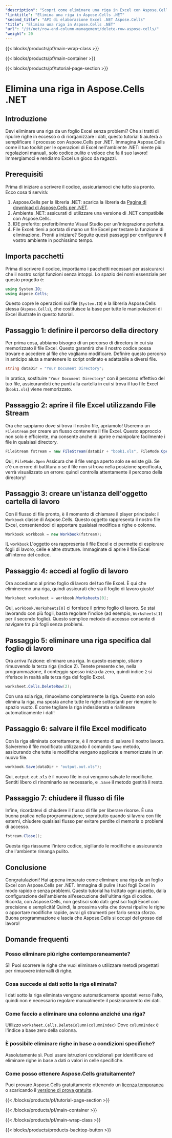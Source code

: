 ```yaml
---
"description": "Scopri come eliminare una riga in Excel con Aspose.Cells per .NET. Questa guida dettagliata illustra i prerequisiti, l'importazione del codice e una procedura dettagliata per una manipolazione dei dati senza problemi."
"linktitle": "Elimina una riga in Aspose.Cells .NET"
"second_title": "API di elaborazione Excel .NET Aspose.Cells"
"title": "Elimina una riga in Aspose.Cells .NET"
"url": "/it/net/row-and-column-management/delete-row-aspose-cells/"
"weight": 20
---
```


{{< blocks/products/pf/main-wrap-class >}}

{{< blocks/products/pf/main-container >}}

{{< blocks/products/pf/tutorial-page-section >}}

# Elimina una riga in Aspose.Cells .NET

## Introduzione
Devi eliminare una riga da un foglio Excel senza problemi? Che si tratti di ripulire righe in eccesso o di riorganizzare i dati, questo tutorial ti aiuterà a semplificare il processo con Aspose.Cells per .NET. Immagina Aspose.Cells come il tuo toolkit per le operazioni di Excel nell'ambiente .NET: niente più regolazioni manuali, solo codice pulito e veloce che fa il suo lavoro! Immergiamoci e rendiamo Excel un gioco da ragazzi.
## Prerequisiti
Prima di iniziare a scrivere il codice, assicuriamoci che tutto sia pronto. Ecco cosa ti servirà:
1. Aspose.Cells per la libreria .NET: scarica la libreria da [Pagina di download di Aspose.Cells per .NET](https://releases.aspose.com/cells/net/).  
2. Ambiente .NET: assicurati di utilizzare una versione di .NET compatibile con Aspose.Cells.
3. IDE preferito: preferibilmente Visual Studio per un'integrazione perfetta.
4. File Excel: tieni a portata di mano un file Excel per testare la funzione di eliminazione.
Pronti a iniziare? Seguite questi passaggi per configurare il vostro ambiente in pochissimo tempo.
## Importa pacchetti
Prima di scrivere il codice, importiamo i pacchetti necessari per assicurarci che il nostro script funzioni senza intoppi. Lo spazio dei nomi essenziale per questo progetto è:
```csharp
using System.IO;
using Aspose.Cells;
```
Questo copre le operazioni sui file (`System.IO`) e la libreria Aspose.Cells stessa (`Aspose.Cells`), che costituisce la base per tutte le manipolazioni di Excel illustrate in questo tutorial.
## Passaggio 1: definire il percorso della directory
Per prima cosa, abbiamo bisogno di un percorso di directory in cui sia memorizzato il file Excel. Questo garantirà che il nostro codice possa trovare e accedere al file che vogliamo modificare. Definire questo percorso in anticipo aiuta a mantenere lo script ordinato e adattabile a diversi file.
```csharp
string dataDir = "Your Document Directory";
```
In pratica, sostituire `"Your Document Directory"` con il percorso effettivo del tuo file, assicurandoti che punti alla cartella in cui si trova il tuo file Excel (`book1.xls`) viene memorizzato.
## Passaggio 2: aprire il file Excel utilizzando File Stream
Ora che sappiamo dove si trova il nostro file, apriamolo! Useremo un `FileStream` per creare un flusso contenente il file Excel. Questo approccio non solo è efficiente, ma consente anche di aprire e manipolare facilmente i file in qualsiasi directory.
```csharp
FileStream fstream = new FileStream(dataDir + "book1.xls", FileMode.Open);
```
Qui, `FileMode.Open` Assicura che il file venga aperto solo se esiste già. Se c'è un errore di battitura o se il file non si trova nella posizione specificata, verrà visualizzato un errore: quindi controlla attentamente il percorso della directory!
## Passaggio 3: creare un'istanza dell'oggetto cartella di lavoro
Con il flusso di file pronto, è il momento di chiamare il player principale: il `Workbook` classe di Aspose.Cells. Questo oggetto rappresenta il nostro file Excel, consentendoci di apportare qualsiasi modifica a righe o colonne.
```csharp
Workbook workbook = new Workbook(fstream);
```
IL `workbook` L'oggetto ora rappresenta il file Excel e ci permette di esplorare fogli di lavoro, celle e altre strutture. Immaginate di aprire il file Excel all'interno del codice.
## Passaggio 4: accedi al foglio di lavoro
Ora accediamo al primo foglio di lavoro del tuo file Excel. È qui che elimineremo una riga, quindi assicurati che sia il foglio di lavoro giusto!
```csharp
Worksheet worksheet = workbook.Worksheets[0];
```
Qui, `workbook.Worksheets[0]` ci fornisce il primo foglio di lavoro. Se stai lavorando con più fogli, basta regolare l'indice (ad esempio, `Worksheets[1]` per il secondo foglio). Questo semplice metodo di accesso consente di navigare tra più fogli senza problemi.
## Passaggio 5: eliminare una riga specifica dal foglio di lavoro
Ora arriva l'azione: eliminare una riga. In questo esempio, stiamo rimuovendo la terza riga (indice 2). Tenete presente che, nella programmazione, il conteggio spesso inizia da zero, quindi indice `2` si riferisce in realtà alla terza riga del foglio Excel.
```csharp
worksheet.Cells.DeleteRow(2);
```
Con una sola riga, rimuoviamo completamente la riga. Questo non solo elimina la riga, ma sposta anche tutte le righe sottostanti per riempire lo spazio vuoto. È come tagliare la riga indesiderata e riallineare automaticamente i dati!
## Passaggio 6: salvare il file Excel modificato
Con la riga eliminata correttamente, è il momento di salvare il nostro lavoro. Salveremo il file modificato utilizzando il comando `Save` metodo, assicurando che tutte le modifiche vengano applicate e memorizzate in un nuovo file.
```csharp
workbook.Save(dataDir + "output.out.xls");
```
Qui, `output.out.xls` è il nuovo file in cui vengono salvate le modifiche. Sentiti libero di rinominarlo se necessario, e `.Save` il metodo gestirà il resto.
## Passaggio 7: chiudere il flusso di file
Infine, ricordatevi di chiudere il flusso di file per liberare risorse. È una buona pratica nella programmazione, soprattutto quando si lavora con file esterni, chiudere qualsiasi flusso per evitare perdite di memoria o problemi di accesso.
```csharp
fstream.Close();
```
Questa riga riassume l'intero codice, sigillando le modifiche e assicurando che l'ambiente rimanga pulito.
## Conclusione
Congratulazioni! Hai appena imparato come eliminare una riga da un foglio Excel con Aspose.Cells per .NET. Immagina di pulire i tuoi fogli Excel in modo rapido e senza problemi. Questo tutorial ha trattato ogni aspetto, dalla configurazione dell'ambiente all'esecuzione dell'ultima riga di codice. Ricorda, con Aspose.Cells, non gestisci solo dati: gestisci fogli Excel con precisione e semplicità!
Quindi, la prossima volta che dovrai ripulire le righe o apportare modifiche rapide, avrai gli strumenti per farlo senza sforzo. Buona programmazione e lascia che Aspose.Cells si occupi del grosso del lavoro!
## Domande frequenti
### Posso eliminare più righe contemporaneamente?  
Sì! Puoi scorrere le righe che vuoi eliminare o utilizzare metodi progettati per rimuovere intervalli di righe.
### Cosa succede ai dati sotto la riga eliminata?  
I dati sotto la riga eliminata vengono automaticamente spostati verso l'alto, quindi non è necessario regolare manualmente il posizionamento dei dati.
### Come faccio a eliminare una colonna anziché una riga?  
Utilizzo `worksheet.Cells.DeleteColumn(columnIndex)` Dove `columnIndex` è l'indice a base zero della colonna.
### È possibile eliminare righe in base a condizioni specifiche?  
Assolutamente sì. Puoi usare istruzioni condizionali per identificare ed eliminare righe in base a dati o valori in celle specifiche.
### Come posso ottenere Aspose.Cells gratuitamente?  
Puoi provare Aspose.Cells gratuitamente ottenendo un [licenza temporanea](https://purchase.aspose.com/temporary-license/) o scaricando il [versione di prova gratuita](https://releases.aspose.com/).


{{< /blocks/products/pf/tutorial-page-section >}}

{{< /blocks/products/pf/main-container >}}

{{< /blocks/products/pf/main-wrap-class >}}

{{< blocks/products/products-backtop-button >}}